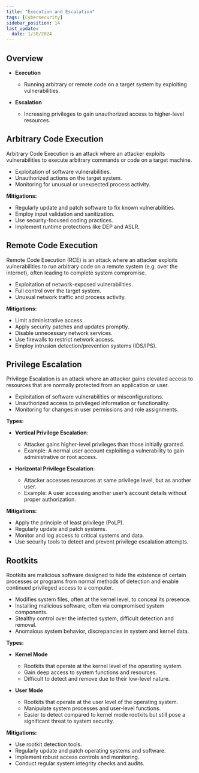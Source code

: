 ```yaml
---
title: "Execution and Escalation"
tags: [Cybersecurity]
sidebar_position: 14
last_update:
  date: 1/30/2024
---
```



## Overview

- **Execution**
  - Running arbitrary or remote code on a target system by exploiting vulnerabilities.

- **Escalation**
  - Increasing privileges to gain unauthorized access to higher-level resources.

## Arbitrary Code Execution

Arbitrary Code Execution is an attack where an attacker exploits vulnerabilities to execute arbitrary commands or code on a target machine.

- Exploitation of software vulnerabilities.
- Unauthorized actions on the target system.
- Monitoring for unusual or unexpected process activity.

**Mitigations:**

- Regularly update and patch software to fix known vulnerabilities.
- Employ input validation and sanitization.
- Use security-focused coding practices.
- Implement runtime protections like DEP and ASLR.

## Remote Code Execution

Remote Code Execution (RCE) is an attack where an attacker exploits vulnerabilities to run arbitrary code on a remote system (e.g. over the internet), often leading to complete system compromise.

- Exploitation of network-exposed vulnerabilities.
- Full control over the target system.
- Unusual network traffic and process activity.

**Mitigations:**

- Limit administrative access.
- Apply security patches and updates promptly.
- Disable unnecessary network services.
- Use firewalls to restrict network access.
- Employ intrusion detection/prevention systems (IDS/IPS).

## Privilege Escalation

Privilege Escalation is an attack where an attacker gains elevated access to resources that are normally protected from an application or user.

- Exploitation of software vulnerabilities or misconfigurations.
- Unauthorized access to privileged information or functionality.
- Monitoring for changes in user permissions and role assignments.

**Types:**

- **Vertical Privilege Escalation**:
  - Attacker gains higher-level privileges than those initially granted.
  - Example: A normal user account exploiting a vulnerability to gain administrative or root access.

- **Horizontal Privilege Escalation**:
  - Attacker accesses resources at same privilege level, but as another user.
  - Example: A user accessing another user’s account details without proper authorization.

**Mitigations:**

- Apply the principle of least privilege (PoLP).
- Regularly update and patch systems.
- Monitor and log access to critical systems and data.
- Use security tools to detect and prevent privilege escalation attempts.

## Rootkits

Rootkits are malicious software designed to hide the existence of certain processes or programs from normal methods of detection and enable continued privileged access to a computer.

- Modifies system files, often at the kernel level, to conceal its presence.
- Installing malicious software, often via compromised system components.
- Stealthy control over the infected system, difficult detection and removal.
- Anomalous system behavior, discrepancies in system and kernel data.

**Types:**

- **Kernel Mode**

  - Rootkits that operate at the kernel level of the operating system.
  - Gain deep access to system functions and resources.
  - Difficult to detect and remove due to their low-level nature.

- **User Mode**

  - Rootkits that operate at the user level of the operating system.
  - Manipulate system processes and user-level functions.
  - Easier to detect compared to kernel mode rootkits but still pose a significant threat to system security.

**Mitigations:**

- Use rootkit detection tools.
- Regularly update and patch operating systems and software.
- Implement robust access controls and monitoring.
- Conduct regular system integrity checks and audits.


